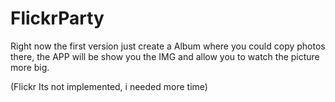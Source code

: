 # FlickrParty
Right now the first version just create a Album where you could copy photos there, the APP will be show you the IMG and allow you to watch the picture more big.

(Flickr Its not implemented, i needed more time)
